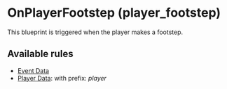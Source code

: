 # OnPlayerFootstep (player_footstep)

This blueprint is triggered when the player makes a footstep.

## Available rules

- [Event Data](../rules/GlobalEventData.md)
- [Player Data](../rules/GlobalPlayerData.md): with prefix: *player*
